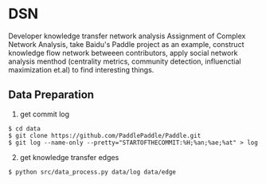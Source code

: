 # DSN

Developer knowledge transfer network analysis
Assignment of Complex Network Analysis, take Baidu's Paddle project as an example, construct knowledge flow network betweeen contributors, apply social network analysis menthod (centrality metrics, community detection, influenctial maximization et.al) to find interesting things.

## Data Preparation

1. get commit log

``` Shell
$ cd data
$ git clone https://github.com/PaddlePaddle/Paddle.git
$ git log --name-only --pretty="STARTOFTHECOMMIT:%H;%an;%ae;%at" > log
```

2. get knowledge transfer edges

```Shell
$ python src/data_process.py data/log data/edge
```

